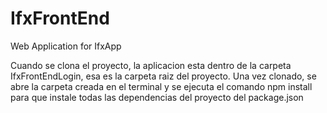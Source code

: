 # IfxFrontEnd
Web Application for IfxApp

Cuando se clona el proyecto, la aplicacion esta dentro de la carpeta IfxFrontEndLogin, esa es la carpeta raiz del proyecto.
Una vez clonado, se abre la carpeta creada en el terminal y se ejecuta el comando npm install para que instale todas las dependencias del proyecto del package.json
